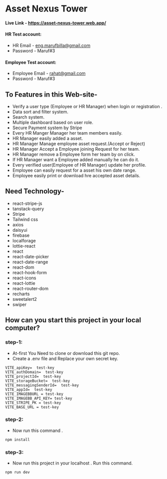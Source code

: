 # Asset Nexus Tower
#### Live Link - https://asset-nexus-tower.web.app/

#### HR Test account:
- HR Email - eng.marufbilla@gmail.com
- Password - Maruf#3

#### Employee Test account:
- Employee Email - rahat@gmail.com
- Password - Maruf#3

## To Features in this Web-site-
- Verify a user type (Employee or HR Manager) when login or registration .
- Data sort and filter system.
- Search system.
- Multiple dashboard based on user role.
- Secure Payment system by Stripe
- Every HR Manger Manager her team members easily.
- HR Manager easily added a asset.
- HR Manager Manage employee asset request.(Accept or Reject)
- HR Manager Accept a Employee joining Request for her team.
- HR Manager remove a Employee form her team by on click.
- If HR Manager want a Employee added manually he can do it.
- Every verified user(Employee of HR Manager) update her profile.
- Employee can easily request for a asset his own date range.
- Employee easily print or download hre accepted asset details. 


## Need Technology-
- react-stripe-js
- tanstack-query
- Stripe
- Tailwind css
- axios
- daisyui
- firebase
- localforage
- lottie-react
- react
- react-date-picker
- react-date-range
- react-dom
- react-hook-form
- react-icons
- react-lottie
- react-router-dom
- recharts
- sweetalert2
- swiper


## How can you start this project in your local computer?

### step-1:

- At-first You Need to clone or download this git repo.
- Create a .env file and Replace your own secret key.

```
VITE_apiKey=  test-key
VITE_authDomain=  test-key
VITE_projectId=  test-key
VITE_storageBucket=  test-key
VITE_messagingSenderId=  test-key
VITE_appId=  test-key
VITE_IMAGEBBURL = test-key
VITE_IMAGEBB_API_KEY= test-key
VITE_STRIPE_PK = test-key
VITE_BASE_URL = test-key
```

### step-2:
- Now run this command .
```
npm install 
```

### step-3:
- Now run this project in your localhost . Run this command.

```
npm run dev
```
